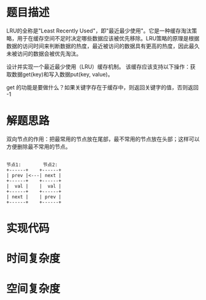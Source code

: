 # 题目描述
LRU的全称是"Least Recently Used"，即"最近最少使用"。它是一种缓存淘汰策略，用于在缓存空间不足时决定哪些数据应该被优先移除。LRU策略的原理是根据数据的访问时间来判断数据的热度，最近被访问的数据具有更高的热度，因此最久未被访问的数据会被优先淘汰。

设计并实现一个最近最少使用（LRU）缓存机制。
该缓存应该支持以下操作：获取数据get(key)和写入数据put(key, value)。

get 的功能是要做什么？如果关键字存在于缓存中，则返回关键字的值，否则返回 -1

# 解题思路
双向节点的作用：把最常用的节点放在尾部，最不常用的节点放在头部；这样可以方便删除最不常用的节点。

```golang

节点1:        节点2:
+------+    +------+
| prev |<---| next |
+------+    +------+
|  val |    |  val |
+------+    +------+
| next |    | prev |
+------+    +------+

```


# 实现代码

# 时间复杂度

# 空间复杂度
